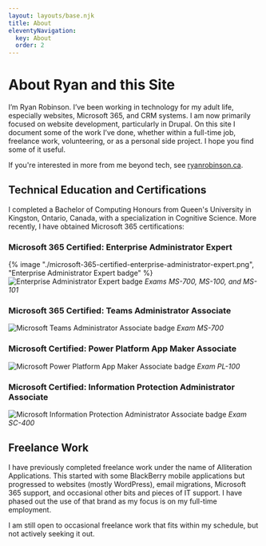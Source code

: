 ```yaml
---
layout: layouts/base.njk
title: About
eleventyNavigation:
  key: About
  order: 2
---
```


# About Ryan and this Site

I’m Ryan Robinson. I’ve been working in technology for my adult life, especially websites, Microsoft 365, and CRM systems. I am now primarily focused on website development, particularly in Drupal. On this site I document some of the work I’ve done, whether within a full-time job, freelance work, volunteering, or as a personal side project. I hope you find some of it useful.

If you're interested in more from me beyond tech, see [ryanrobinson.ca](https://ryanrobinson.ca).

## Technical Education and Certifications

I completed a Bachelor of Computing Honours from Queen's University in Kingston, Ontario, Canada, with a specialization in Cognitive Science. More recently, I have obtained Microsoft 365 certifications:

### Microsoft 365 Certified: Enterprise Administrator Expert

{% image "./microsoft-365-certified-enterprise-administrator-expert.png", "Enterprise Administrator Expert badge" %}
![Enterprise Administrator Expert badge](/img/microsoft-365-certified-enterprise-administrator-expert.png "Enterprise Administrator badge")
_Exams MS-700, MS-100, and MS-101_

### Microsoft 365 Certified: Teams Administrator Associate

![Microsoft Teams Administrator Associate badge](/img/microsoft-365-certified-teams-administrator-associate.png "Teams Administrator badge")
_Exam MS-700_

### Microsoft Certified: Power Platform App Maker Associate

![Microsoft Power Platform App Maker Associate badge](/img/microsoft-certified-power-platform-app-maker-associate.png "Power Platform App Maker badge")
_Exam PL-100_

### Microsoft Certified: Information Protection Administrator Associate

![Microsoft Information Protection Administrator Associate badge](/img/microsoft-certified-information-protection-administrator-associate.png "Information Protection Administrator badge")
_Exam SC-400_

## Freelance Work

I have previously completed freelance work under the name of Alliteration Applications. This started with some BlackBerry mobile applications but progressed to websites (mostly WordPress), email migrations, Microsoft 365 support, and occasional other bits and pieces of IT support.
I have phased out the use of that brand as my focus is on my full-time employment.

I am still open to occasional freelance work that fits within my schedule, but not actively seeking it out.
